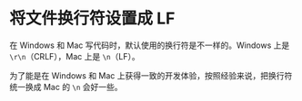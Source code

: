 # 将文件换行符设置成 LF

在 Windows 和 Mac 写代码时，默认使用的换行符是不一样的。Windows 上是 `\r\n`（CRLF），Mac 上是 `\n`（LF）。

为了能是在 Windows 和 Mac 上获得一致的开发体验，按照经验来说，把换行符统一换成 Mac 的 `\n` 会好一些。
